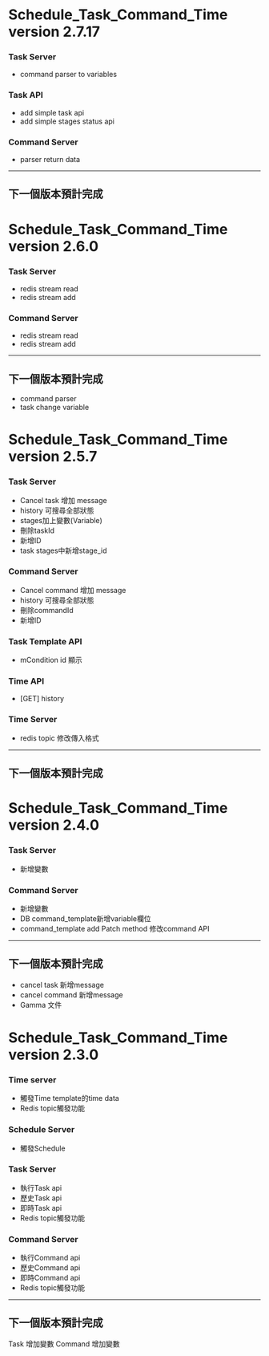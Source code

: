 # Schedule_Task_Command_Time  version 2.7.17

### Task Server
- command parser to variables

### Task API
- add simple task api
- add simple stages status api

### Command Server
- parser return data

------------------------------------------------------------------
## 下一個版本預計完成


# Schedule_Task_Command_Time  version 2.6.0

### Task Server
- redis stream read
- redis stream add

### Command Server
- redis stream read
- redis stream add
------------------------------------------------------------------
## 下一個版本預計完成
- command parser
- task change variable


# Schedule_Task_Command_Time  version 2.5.7

### Task Server
- Cancel task 增加 message
- history 可搜尋全部狀態
- stages加上變數(Variable)
- 刪除taskId
- 新增ID
- task stages中新增stage_id

### Command Server
- Cancel command 增加 message
- history 可搜尋全部狀態
- 刪除commandId
- 新增ID

### Task Template API
- mCondition id 顯示

### Time API
- [GET] history

### Time Server
- redis topic 修改傳入格式

------------------------------------------------------------------
## 下一個版本預計完成



# Schedule_Task_Command_Time  version 2.4.0

### Task Server
- 新增變數

### Command Server
- 新增變數
- DB command_template新增variable欄位
- command_template add Patch method 修改command API

------------------------------------------------------------------
## 下一個版本預計完成
 - cancel task 新增message
 - cancel command 新增message
 - Gamma 文件


# Schedule_Task_Command_Time  version 2.3.0

### Time server
- 觸發Time template的time data
- Redis topic觸發功能

### Schedule Server
- 觸發Schedule

### Task Server
- 執行Task api
- 歷史Task api
- 即時Task api
- Redis topic觸發功能

### Command Server
- 執行Command api
- 歷史Command api
- 即時Command api
- Redis topic觸發功能

------------------------------------------------------------------
## 下一個版本預計完成
Task 增加變數
Command 增加變數